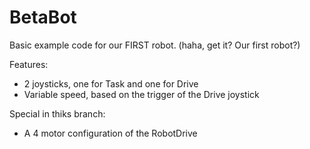 BetaBot
=======

Basic example code for our FIRST robot. (haha, get it? Our first robot?)

Features:
  - 2 joysticks, one for Task and one for Drive
  - Variable speed, based on the trigger of the Drive joystick
  
Special in thiks branch:
  - A 4 motor configuration of the RobotDrive
